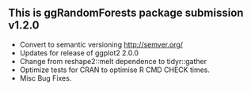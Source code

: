 This is ggRandomForests package submission v1.2.0
--------------------------------------------------------------------------------
* Convert to semantic versioning http://semver.org/
* Updates for release of ggplot2 2.0.0
* Change from reshape2::melt dependence to tidyr::gather
* Optimize tests for CRAN to optimise R CMD CHECK times.
* Misc Bug Fixes.
